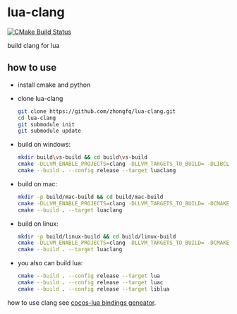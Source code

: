 # lua-clang
[![CMake Build Status](https://github.com/zhongfq/lua-clang/workflows/CMake/badge.svg)](https://github.com/zhongfq/lua-clang/actions?query=workflow:cmake)

build clang for lua

## how to use

- install cmake and python

- clone lua-clang
    ```sh
    git clone https://github.com/zhongfq/lua-clang.git
    cd lua-clang
    git submodule init
    git submodule update
    ```

- build on windows:
    ```sh
    mkdir build\vs-build && cd build\vs-build
    cmake -DLLVM_ENABLE_PROJECTS=clang -DLLVM_TARGETS_TO_BUILD= -DLIBCLANG_BUILD_STATIC=ON -DENABLE_STATIC=STATIC ../..
    cmake --build . --config release --target luaclang
    ```

- build on mac:
    ```sh
    mkdir -p build/mac-build && cd build/mac-build
    cmake -DLLVM_ENABLE_PROJECTS=clang -DLLVM_TARGETS_TO_BUILD= -DCMAKE_BUILD_TYPE=Release -DLIBCLANG_BUILD_STATIC=ON ../.. 
    cmake --build . --target luaclang
    ```

- build on linux:
    ```sh
    mkdir -p build/linux-build && cd build/linux-build
    cmake -DLLVM_ENABLE_PROJECTS=clang -DLLVM_TARGETS_TO_BUILD= -DCMAKE_BUILD_TYPE=Release -DLIBCLANG_BUILD_STATIC=ON ../.. 
    cmake --build . --target luaclang
    ```

- you also can build lua:
    ```sh
    cmake --build . --config release --target lua
    cmake --build . --config release --target luac
    cmake --build . --config release --target liblua
    ```

how to use clang see [cocos-lua bindings geneator](https://github.com/zhongfq/cocos-lua/tree/v4/tools/lua-bindings).
